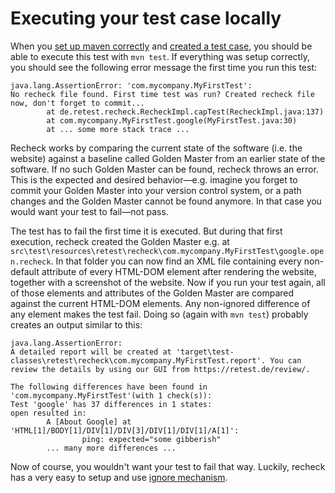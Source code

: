 Executing your test case locally
================================

When you [set up maven correctly](../setup/maven.md) and [created a test case](explicit-checks.md), you should be able to execute this test with `mvn test`. If everything was setup correctly, you should see the following error message the first time you run this test:

```
java.lang.AssertionError: 'com.mycompany.MyFirstTest':
No recheck file found. First time test was run? Created recheck file now, don't forget to commit...
        at de.retest.recheck.RecheckImpl.capTest(RecheckImpl.java:137)
        at com.mycompany.MyFirstTest.google(MyFirstTest.java:30)
        at ... some more stack trace ...
```

Recheck works by comparing the current state of the software (i.e. the website) against a baseline called Golden Master from an earlier state of the software. If no such Golden Master can be found, recheck throws an error. This is the expected and desired behavior—e.g. imagine you forget to commit your Golden Master into your version control system, or a path changes and the Golden Master cannot be found anymore. In that case you would want your test to fail—not pass.

The test has to fail the first time it is executed. But during that first execution, recheck created the Golden Master e.g. at `src\test\resources\retest\recheck\com.mycompany.MyFirstTest\google.open.recheck`. In that folder you can now find an XML file containing every non-default attribute of every HTML-DOM element after rendering the website, together with a screenshot of the website. Now if you run your test again, all of those elements and attributes of the Golden Master are compared against the current HTML-DOM elements. Any non-ignored difference of any element makes the test fail. Doing so (again with `mvn test`) probably creates an output similar to this:

```
java.lang.AssertionError:
A detailed report will be created at 'target\test-classes\retest\recheck\com.mycompany.MyFirstTest.report'. You can review the details by using our GUI from https://retest.de/review/.

The following differences have been found in 'com.mycompany.MyFirstTest'(with 1 check(s)):
Test 'google' has 37 differences in 1 states:
open resulted in:
        A [About Google] at 'HTML[1]/BODY[1]/DIV[1]/DIV[3]/DIV[1]/DIV[1]/A[1]':
                ping: expected="some gibberish"
        ... many more differences ...
```

Now of course, you wouldn't want your test to fail that way. Luckily, recheck has a very easy to setup and use [ignore mechanism](setup-recheck.ignore.md).

